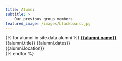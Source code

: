 ```yaml
---
title: Alumni
subtitle: >
    Our previous group members
featured_image: /images/blackboard.jpg
---
```


{% for alumni in site.data.alumni %}
<a href="{{alumni.link}}"><b>{{alumni.name}}</b></a><br/>
{{alumni.title}} {{alumni.dates}}<br/>
{{alumni.location}} <br/>
{% endfor %}

